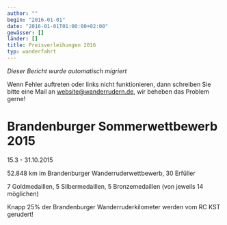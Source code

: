 ```yaml
---
author: ""
begin: "2016-01-01"
date: "2016-01-01T01:00:00+02:00"
gewässer: []
länder: []
title: Preisverleihungen 2016
typ: wanderfahrt
---
```



*Dieser Bericht wurde automatisch migriert*

Wenn Fehler auftreten oder links nicht funktionieren, dann schreiben Sie bitte eine Mail an website@wanderrudern.de, wir beheben das Problem gerne!



# Brandenburger Sommerwettbewerb 2015


15.3 - 31.10.2015

52.848 km im Brandenburger Wanderruderwettbewerb, 30 Erfüller

7 Goldmedaillen, 5 Silbermedaillen, 5 Bronzemedaillen (von jeweils 14 möglichen)

Knapp 25% der Brandenburger Wanderruderkilometer werden vom RC KST gerudert!

